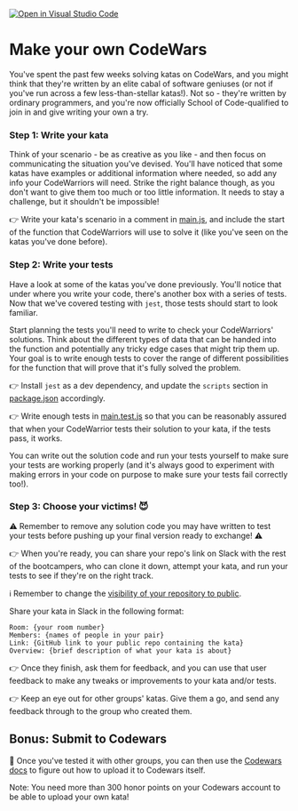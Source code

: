 [![Open in Visual Studio Code](https://classroom.github.com/assets/open-in-vscode-f059dc9a6f8d3a56e377f745f24479a46679e63a5d9fe6f495e02850cd0d8118.svg)](https://classroom.github.com/online_ide?assignment_repo_id=6619903&assignment_repo_type=AssignmentRepo)
# Make your own CodeWars

You've spent the past few weeks solving katas on CodeWars, and you might think that they're written by an elite cabal of software geniuses (or not if you've run across a few less-than-stellar katas!). Not so - they're written by ordinary programmers, and you're now officially School of Code-qualified to join in and give writing your own a try.

### Step 1: Write your kata

Think of your scenario - be as creative as you like - and then focus on communicating the situation you've devised. You'll have noticed that some katas have examples or additional information where needed, so add any info your CodeWarriors will need. Strike the right balance though, as you don't want to give them too much or too little information. It needs to stay a challenge, but it shouldn't be impossible!

👉 Write your kata's scenario in a comment in [main.js](main.js), and include the start of the function that CodeWarriors will use to solve it (like you've seen on the katas you've done before).

### Step 2: Write your tests

Have a look at some of the katas you've done previously. You'll notice that under where you write your code, there's another box with a series of tests. Now that we've covered testing with `jest`, those tests should start to look familiar.

Start planning the tests you'll need to write to check your CodeWarriors' solutions. Think about the different types of data that can be handed into the function and potentially any tricky edge cases that might trip them up. Your goal is to write enough tests to cover the range of different possibilities for the function that will prove that it's fully solved the problem.

👉 Install `jest` as a dev dependency, and update the `scripts` section in [package.json](package.json) accordingly.

👉 Write enough tests in [main.test.js](main.test.js) so that you can be reasonably assured that when your CodeWarrior tests their solution to your kata, if the tests pass, it works.

You can write out the solution code and run your tests yourself to make sure your tests are working properly (and it's always good to experiment with making errors in your code on purpose to make sure your tests fail correctly too!).

### Step 3: Choose your victims! 😈

⚠️ Remember to remove any solution code you may have written to test your tests before pushing up your final version ready to exchange! ⚠️

👉 When you're ready, you can share your repo's link on Slack with the rest of the bootcampers, who can clone it down, attempt your kata, and run your tests to see if they're on the right track.

ℹ️ Remember to change the [visibility of your repository to public](https://docs.github.com/en/repositories/managing-your-repositorys-settings-and-features/managing-repository-settings/setting-repository-visibility).

Share your kata in Slack in the following format:

```
Room: {your room number}
Members: {names of people in your pair}
Link: {GitHub link to your public repo containing the kata}
Overview: {brief description of what your kata is about}
```

👉 Once they finish, ask them for feedback, and you can use that user feedback to make any tweaks or improvements to your kata and/or tests.

👉 Keep an eye out for other groups' katas. Give them a go, and send any feedback through to the group who created them.

## Bonus: Submit to Codewars

🌟 Once you've tested it with other groups, you can then use the [Codewars docs](https://docs.codewars.com/authoring/tutorials/create-first-kata/) to figure out how to upload it to Codewars itself.

Note: You need more than 300 honor points on your Codewars account to be able to upload your own kata!
